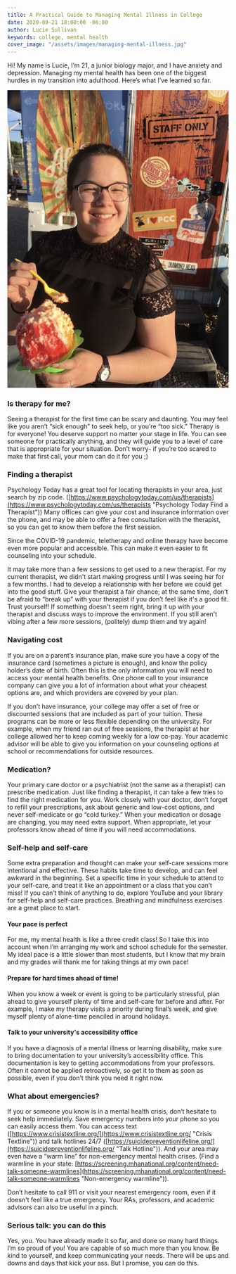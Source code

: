 ```yaml
---
title: A Practical Guide to Managing Mental Illness in College
date: 2020-09-21 18:00:00 -06:00
author: Lucie Sullivan
keywords: college, mental health
cover_image: "/assets/images/managing-mental-illness.jpg"
---
```


Hi! My name is Lucie, I’m 21, a junior biology major, and I have anxiety and depression. Managing my mental health has been one of the biggest hurdles in my transition into adulthood. Here’s what I’ve learned so far.

![Lucie](/assets/images/lucie-1.jpg)

### Is therapy for me?

Seeing a therapist for the first time can be scary and daunting. You may feel like you aren’t “sick enough” to seek help, or you’re “too sick.” Therapy is for everyone! You deserve support no matter your stage in life. You can see someone for practically anything, and they will guide you to a level of care that is appropriate for your situation. Don’t worry- if you’re too scared to make that first call, your mom can do it for you ;)

### Finding a therapist

Psychology Today has a great tool for locating therapists in your area, just search by zip code. ([https://www.psychologytoday.com/us/therapists](https://www.psychologytoday.com/us/therapists "Psychology Today Find a Therapist")) Many offices can give your cost and insurance information over the phone, and may be able to offer a free consultation with the therapist, so you can get to know them before the first session.

Since the COVID-19 pandemic, teletherapy and online therapy have become even more popular and accessible. This can make it even easier to fit counseling into your schedule.

It may take more than a few sessions to get used to a new therapist. For my current therapist, we didn't start making progress until I was seeing her for a few months. I had to develop a relationship with her before we could get into the good stuff. Give your therapist a fair chance; at the same time, don’t be afraid to “break up” with your therapist if you don’t feel like it's a good fit. Trust yourself! If something doesn't seem right, bring it up with your therapist and discuss ways to improve the environment. If you still aren't vibing after a few more sessions, (politely) dump them and try again!

### Navigating cost

If you are on a parent’s insurance plan, make sure you have a copy of the insurance card (sometimes a picture is enough), and know the policy holder’s date of birth. Often this is the only information you will need to access your mental health benefits. One phone call to your insurance company can give you a lot of information about what your cheapest options are, and which providers are covered by your plan.

If you don’t have insurance, your college may offer a set of free or discounted sessions that are included as part of your tuition. These programs can be more or less flexible depending on the university. For example, when my friend ran out of free sessions, the therapist at her college allowed her to keep coming weekly for a low co-pay. Your academic advisor will be able to give you information on your counseling options at school or recommendations for outside resources.

### Medication?

Your primary care doctor or a psychiatrist (not the same as a therapist) can prescribe medication. Just like finding a therapist, it can take a few tries to find the right medication for you. Work closely with your doctor, don’t forget to refill your prescriptions, ask about generic and low-cost options, and never self-medicate or go “cold turkey.” When your medication or dosage are changing, you may need extra support. When appropriate, let your professors know ahead of time if you will need accommodations.

### Self-help and self-care

Some extra preparation and thought can make your self-care sessions more intentional and effective. These habits take time to develop, and can feel awkward in the beginning. Set a specific time in your schedule to attend to your self-care, and treat it like an appointment or a class that you can’t miss! If you can’t think of anything to do, explore YouTube and your library for self-help and self-care practices. Breathing and mindfulness exercises are a great place to start.

#### Your pace is perfect

For me, my mental health is like a three credit class! So I take this into account when I’m arranging my work and school schedule for the semester. My ideal pace is a little slower than most students, but I know that my brain and my grades will thank me for taking things at my own pace!

#### Prepare for hard times ahead of time!

When you know a week or event is going to be particularly stressful, plan ahead to give yourself plenty of time and self-care for before and after. For example, I make my therapy visits a priority during final’s week, and give myself plenty of alone-time penciled in around holidays.

#### Talk to your university's accessibility office

If you have a diagnosis of a mental illness or learning disability, make sure to bring documentation to your university’s accessibility office. This documentation is key to getting accommodations from your professors. Often it cannot be applied retroactively, so get it to them as soon as possible, even if you don’t think you need it right now.

### What about emergencies?

If you or someone you know is in a mental health crisis, don’t hesitate to seek help immediately. Save emergency numbers into your phone so you can easily access them. You can access text ([https://www.crisistextline.org/](https://www.crisistextline.org/ "Crisis Textline")) and talk hotlines 24/7 ([https://suicidepreventionlifeline.org/](https://suicidepreventionlifeline.org/ "Talk Hotline")). And your area may even have a “warm line” for non-emergency mental health crises. (Find a warmline in your state: [https://screening.mhanational.org/content/need-talk-someone-warmlines](https://screening.mhanational.org/content/need-talk-someone-warmlines "Non-emergency warmline")).

Don’t hesitate to call 911 or visit your nearest emergency room, even if it doesn't feel like a true emergency. Your RAs, professors, and academic advisors can also be useful in a pinch.

### Serious talk: you can do this

Yes, you. You have already made it so far, and done so many hard things. I’m so proud of you! You are capable of so much more than you know. Be kind to yourself, and keep communicating your needs. There will be ups and downs and days that kick your ass. But I promise, you can do this.